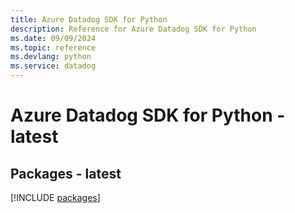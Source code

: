 ```yaml
---
title: Azure Datadog SDK for Python
description: Reference for Azure Datadog SDK for Python
ms.date: 09/09/2024
ms.topic: reference
ms.devlang: python
ms.service: datadog
---
```

# Azure Datadog SDK for Python - latest
## Packages - latest
[!INCLUDE [packages](datadog-index.md)]
